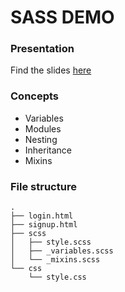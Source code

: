 # SASS DEMO

### Presentation
Find the slides [here](https://docs.google.com/presentation/d/1Rma9AUsuwSWOzHzDwPvmyrLfaBCkLX2g5Y3L1jcYV_8/)

### Concepts
* Variables
* Modules
* Nesting
* Inheritance
* Mixins

### File structure
```
.
├── login.html
├── signup.html
├── scss
│   ├── style.scss
│   ├── _variables.scss
│   └── _mixins.scss
└── css
    └── style.css
```